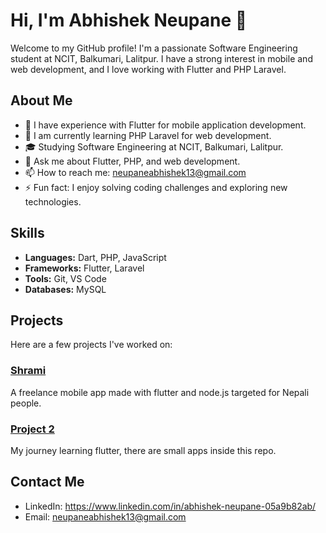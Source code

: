 # Hi, I'm Abhishek Neupane 👋

Welcome to my GitHub profile! I'm a passionate Software Engineering student at NCIT, Balkumari, Lalitpur. I have a strong interest in mobile and web development, and I love working with Flutter and PHP Laravel.

## About Me

- 🔭 I have experience with Flutter for mobile application development.
- 🌱 I am currently learning PHP Laravel for web development.
- 🎓 Studying Software Engineering at NCIT, Balkumari, Lalitpur.
- 💬 Ask me about Flutter, PHP, and web development.
- 📫 How to reach me: neupaneabhishek13@gmail.com
- ⚡ Fun fact: I enjoy solving coding challenges and exploring new technologies.

## Skills

- **Languages:** Dart, PHP, JavaScript
- **Frameworks:** Flutter, Laravel
- **Tools:** Git, VS Code
- **Databases:** MySQL

## Projects

Here are a few projects I've worked on:

### [Shrami](https://github.com/ayruvedaAvi/Project-II)
A freelance mobile app made with flutter and node.js targeted for Nepali people.

### [Project 2](https://github.com/ayruvedaAvi/Learning-Flutter)
My journey learning flutter, there are small apps inside this repo.


## Contact Me

- LinkedIn: https://www.linkedin.com/in/abhishek-neupane-05a9b82ab/
- Email: neupaneabhishek13@gmail.com
  
